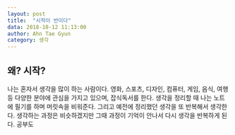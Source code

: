 ```yaml
---
layout: post
title:  "시작이 반이다"
data: 2018-10-12 11:13:00
author: Ahn Tae Gyun
category: 생각
---
```


## 왜? 시작?

나는 혼자서 생각을 많이 하는 사람이다. 영화, 스포츠, 디자인, 컴퓨터, 게임, 음식, 여행 등 다양한 분야에 관심을 가지고 있으며, 잡식독서를 한다.
생각을 정리할 때 나는 노트에 필기를 하며 머릿속을 비워준다. 그리고 예전에 정리했던 생각을 또 반복해서 생각한다. 생각하는 과정은 비슷하겠지만 그때 과정이 기억이 안나서 다시 생각을 반복하게 된다.
공부도
